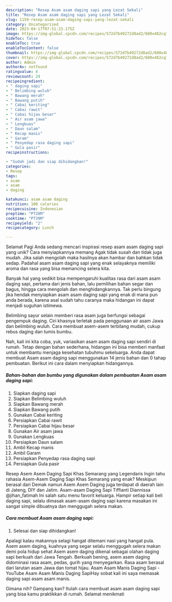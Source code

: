 ```yaml
---
description: "Resep Asam asam daging sapi yang Lezat Sekali"
title: "Resep Asam asam daging sapi yang Lezat Sekali"
slug: 1159-resep-asam-asam-daging-sapi-yang-lezat-sekali
category: Uncategorized
date: 2023-04-17T07:51:23.175Z
image: https://img-global.cpcdn.com/recipes/572d7b49272d8ad2/680x482cq70/asam-asam-daging-sapi-foto-resep-utama.jpg
hideToc: false
enableToc: true
enableTocContent: false
thumbnail: https://img-global.cpcdn.com/recipes/572d7b49272d8ad2/680x482cq70/asam-asam-daging-sapi-foto-resep-utama.jpg
cover: https://img-global.cpcdn.com/recipes/572d7b49272d8ad2/680x482cq70/asam-asam-daging-sapi-foto-resep-utama.jpg
author: Admin
authorAv: notfound
ratingvalue: 4
reviewcount: 24
recipeingredient:
- " daging sapi"
- " Belimbing wuluh"
- " Bawang merah"
- " Bawang putih"
- " Cabai keriting"
- " Cabai rawit"
- " Cabai hijau besar"
- " Air asam jawa"
- " Lengkuas"
- " Daun salam"
- " Kecap manis"
- " Garam"
- " Penyedap rasa daging sapi"
- " Gula pasir"
recipeinstructions:

- "Sudah jadi dan siap dihidangkan!"
categories:
- Resep
tags:
- asam
- asam
- daging

katakunci: asam asam daging 
nutrition: 108 calories
recipecuisine: Indonesian
preptime: "PT28M"
cooktime: "PT39M"
recipeyield: "2"
recipecategory: Lunch

---
```



Selamat Pagi Anda sedang mencari inspirasi resep asam asam daging sapi yang unik? Cara menyiapkannya memang Agak tidak susah dan tidak juga mudah. Jika salah mengolah maka hasilnya akan hambar dan bahkan tidak sedap. Padahal asam asam daging sapi yang enak selayaknya memiliki aroma dan rasa yang bisa memancing selera kita.


Banyak hal yang sedikit bisa mempengaruhi kualitas rasa dari asam asam daging sapi, pertama dari jenis bahan, lalu pemilihan bahan segar dan bagus, hingga cara mengolah dan menghidangkannya. Tak perlu bingung jika hendak menyiapkan asam asam daging sapi yang enak di mana pun anda berada, karena asal sudah tahu caranya maka hidangan ini dapat menjadi suguhan istimewa.

Belimbing sayur selain memberi rasa asam juga berfungsi sebagai pengempuk daging. Ciri khasnya terletak pada penggunaan air asam Jawa dan belimbing wuluh. Cara membuat asem-asem terbilang mudah, cukup rebus daging dan tumis bumbu.


Nah, kali ini kita coba, yuk, variasikan asam asam daging sapi sendiri di rumah. Tetap dengan bahan sederhana, hidangan ini bisa memberi manfaat untuk membantu menjaga kesehatan tubuhmu sekeluarga. Anda dapat membuat Asam asam daging sapi menggunakan 14 jenis bahan dan 0 tahap pembuatan. Berikut ini cara dalam menyiapkan hidangannya.

<!--inarticleads1-->

##### Bahan-bahan dan bumbu yang digunakan dalam pembuatan Asam asam daging sapi:

1. Siapkan  daging sapi
1. Siapkan  Belimbing wuluh
1. Siapkan  Bawang merah
1. Siapkan  Bawang putih
1. Gunakan  Cabai keriting
1. Persiapkan  Cabai rawit
1. Persiapkan  Cabai hijau besar
1. Gunakan  Air asam jawa
1. Gunakan  Lengkuas
1. Persiapkan  Daun salam
1. Ambil  Kecap manis
1. Ambil  Garam
1. Persiapkan  Penyedap rasa daging sapi
1. Persiapkan  Gula pasir


Resep Asem Asem Daging Sapi Khas Semarang yang Legendaris Ingin tahu rahasia Asem-Asem Daging Sapi Khas Semarang yang enak? Meskipun berasal dari Demak namun Asem Asem Daging juga terdapat di daerah lain di Jateng, DIY dan Jatim. Asam-asam Daging Sapi Tiffianti Diannissa @jihan_fatimah Ini salah satu menu favorit keluarga. Hampir setiap kali beli daging sapi, selalu dimasak asam-asam daging sapi karena masakan ini sangat simple dibuatnya dan menggugah selera makan. 

<!--inarticleads2-->

##### Cara membuat Asam asam daging sapi:


1. Selesai dan siap dihidangkan!

Apalagi kalau makannya selagi hangat ditemani nasi yang hangat pula. Asem asem daging, kuahnya yang segar selalu menggugah selera makan demi pola hidup sehat Asem asem daging dikenal sebagai olahan daging sapi berkuah dari Jawa Tengah. Berkuah bening, asem asem daging didominasi rasa asam, pedas, gurih yang menyegarkan. Rasa asam berasal dari larutan asam Jawa dan tomat hijau. Asam Asam Manis Daging Sapi - YouTube Asam Asam Manis Daging SapiHay sobat kali ini saya memasak daging sapi asam asam manis. 

Gimana nih? Gampang kan? Itulah cara membuat asam asam daging sapi yang bisa kamu praktikkan di rumah. Selamat menikmati
